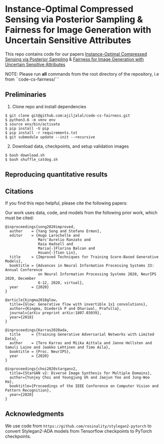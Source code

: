 # Instance-Optimal Compressed Sensing via Posterior Sampling & Fairness for Image Generation with Uncertain Sensitive Attributes

This repo contains code for our papers [Instance-Optimal Compressed Sensing via Posterior Sampling]() & [Fairness for Image Generation with Uncertain Sensitive Attributes]()

NOTE: Please run **all** commands from the root directory of the repository, i.e from ``code-cs-fairness/```

## Preliminaries 

1. Clone repo and install dependencies

```shell
$ git clone git@github.com:ajiljalal/code-cs-fairness.git
$ python3.6 -m venv env
$ source env/bin/activate
$ pip install -U pip
$ pip install -r requirements.txt
$ git submodule update --init --recursive
```

2. Download data, checkpoints, and setup validation images
```shell
$ bash download.sh
$ bash shuffle_catdog.sh
```

## Reproducing quantitative results


## Citations

If you find this repo helpful, please cite the following papers:

Our work uses data, code, and models from the following prior work, which must be cited:
```
@inproceedings{song2020improved,
  author    = {Yang Song and Stefano Ermon},
  editor    = {Hugo Larochelle and
               Marc'Aurelio Ranzato and
               Raia Hadsell and
               Maria{-}Florina Balcan and
               Hsuan{-}Tien Lin},
  title     = {Improved Techniques for Training Score-Based Generative Models},
  booktitle = {Advances in Neural Information Processing Systems 33: Annual Conference
               on Neural Information Processing Systems 2020, NeurIPS 2020, December
               6-12, 2020, virtual},
  year      = {2020}
}

@article{kingma2018glow,
  title={Glow: Generative flow with invertible 1x1 convolutions},
  author={Kingma, Diederik P and Dhariwal, Prafulla},
  journal={arXiv preprint arXiv:1807.03039},
  year={2018}
}

@inproceedings{Karras2020ada,
  title     = {Training Generative Adversarial Networks with Limited Data},
  author    = {Tero Karras and Miika Aittala and Janne Hellsten and Samuli Laine and Jaakko Lehtinen and Timo Aila},
  booktitle = {Proc. NeurIPS},
  year      = {2020}
}

@inproceedings{choi2020starganv2,
  title={StarGAN v2: Diverse Image Synthesis for Multiple Domains},
  author={Yunjey Choi and Youngjung Uh and Jaejun Yoo and Jung-Woo Ha},
  booktitle={Proceedings of the IEEE Conference on Computer Vision and Pattern Recognition},
  year={2020}
}
```


## Acknowledgments
We use code from ```https://github.com/rosinality/stylegan2-pytorch``` to convert Stylegan2-ADA models from Tensorflow checkpoints to PyTorch checkpoints.
